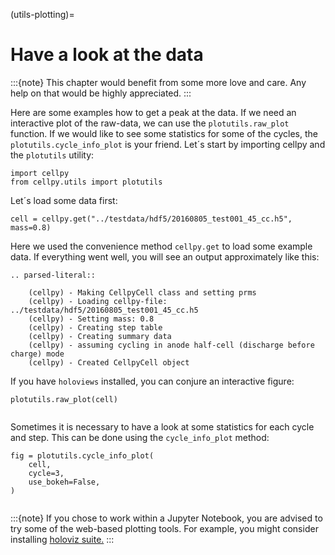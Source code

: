 (utils-plotting)=

# Have a look at the data

:::{note}
This chapter would benefit from some more love and care. Any help
on that would be highly appreciated.
:::

Here are some examples how to get a peak at the data. If we need an
interactive plot of the raw-data, we can use the `plotutils.raw_plot`
function. If we would like to see some statistics for some of the
cycles, the `plotutils.cycle_info_plot` is your friend. Let´s start by
importing cellpy and the `plotutils` utility:

```ipython3
import cellpy
from cellpy.utils import plotutils
```

Let´s load some data first:

```ipython3
cell = cellpy.get("../testdata/hdf5/20160805_test001_45_cc.h5", mass=0.8)
```

Here we used the convenience method `cellpy.get` to load some
example data. If everything went well, you will see an output approximately
like this:

```{eval-rst}
.. parsed-literal::

    (cellpy) - Making CellpyCell class and setting prms
    (cellpy) - Loading cellpy-file: ../testdata/hdf5/20160805_test001_45_cc.h5
    (cellpy) - Setting mass: 0.8
    (cellpy) - Creating step table
    (cellpy) - Creating summary data
    (cellpy) - assuming cycling in anode half-cell (discharge before charge) mode
    (cellpy) - Created CellpyCell object

```

If you have `holoviews` installed, you can conjure an
interactive figure:

```ipython3
plotutils.raw_plot(cell)
```

```{image} utils/figures/tutorials_utils_plotting_fig1.png
```

Sometimes it is necessary to have a look at some statistics for each
cycle and step. This can be done using the `cycle_info_plot` method:

```ipython3
fig = plotutils.cycle_info_plot(
    cell,
    cycle=3,
    use_bokeh=False,
)
```

```{image} utils/figures/tutorials_utils_plotting_fig2.png
```

:::{note}
If you chose to work within a Jupyter Notebook, you are advised to
try some of the web-based plotting tools. For example, you might consider
installing [holoviz suite.](https://holoviz.org)
:::
